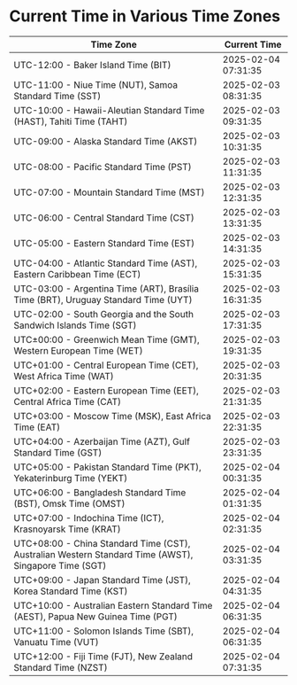 # Current Time in Various Time Zones

| Time Zone | Current Time |
|-----------|--------------|
| UTC-12:00 - Baker Island Time (BIT) | 2025-02-04 07:31:35 |
| UTC-11:00 - Niue Time (NUT), Samoa Standard Time (SST) | 2025-02-03 08:31:35 |
| UTC-10:00 - Hawaii-Aleutian Standard Time (HAST), Tahiti Time (TAHT) | 2025-02-03 09:31:35 |
| UTC-09:00 - Alaska Standard Time (AKST) | 2025-02-03 10:31:35 |
| UTC-08:00 - Pacific Standard Time (PST) | 2025-02-03 11:31:35 |
| UTC-07:00 - Mountain Standard Time (MST) | 2025-02-03 12:31:35 |
| UTC-06:00 - Central Standard Time (CST) | 2025-02-03 13:31:35 |
| UTC-05:00 - Eastern Standard Time (EST) | 2025-02-03 14:31:35 |
| UTC-04:00 - Atlantic Standard Time (AST), Eastern Caribbean Time (ECT) | 2025-02-03 15:31:35 |
| UTC-03:00 - Argentina Time (ART), Brasília Time (BRT), Uruguay Standard Time (UYT) | 2025-02-03 16:31:35 |
| UTC-02:00 - South Georgia and the South Sandwich Islands Time (SGT) | 2025-02-03 17:31:35 |
| UTC±00:00 - Greenwich Mean Time (GMT), Western European Time (WET) | 2025-02-03 19:31:35 |
| UTC+01:00 - Central European Time (CET), West Africa Time (WAT) | 2025-02-03 20:31:35 |
| UTC+02:00 - Eastern European Time (EET), Central Africa Time (CAT) | 2025-02-03 21:31:35 |
| UTC+03:00 - Moscow Time (MSK), East Africa Time (EAT) | 2025-02-03 22:31:35 |
| UTC+04:00 - Azerbaijan Time (AZT), Gulf Standard Time (GST) | 2025-02-03 23:31:35 |
| UTC+05:00 - Pakistan Standard Time (PKT), Yekaterinburg Time (YEKT) | 2025-02-04 00:31:35 |
| UTC+06:00 - Bangladesh Standard Time (BST), Omsk Time (OMST) | 2025-02-04 01:31:35 |
| UTC+07:00 - Indochina Time (ICT), Krasnoyarsk Time (KRAT) | 2025-02-04 02:31:35 |
| UTC+08:00 - China Standard Time (CST), Australian Western Standard Time (AWST), Singapore Time (SGT) | 2025-02-04 03:31:35 |
| UTC+09:00 - Japan Standard Time (JST), Korea Standard Time (KST) | 2025-02-04 04:31:35 |
| UTC+10:00 - Australian Eastern Standard Time (AEST), Papua New Guinea Time (PGT) | 2025-02-04 06:31:35 |
| UTC+11:00 - Solomon Islands Time (SBT), Vanuatu Time (VUT) | 2025-02-04 06:31:35 |
| UTC+12:00 - Fiji Time (FJT), New Zealand Standard Time (NZST) | 2025-02-04 07:31:35 |
